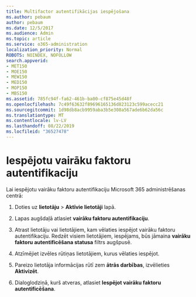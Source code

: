 ```yaml
---
title: Multifactor autentifikācijas iespējošana
ms.author: pebaum
author: pebaum
ms.date: 12/5/2017
ms.audience: Admin
ms.topic: article
ms.service: o365-administration
localization_priority: Normal
ROBOTS: NOINDEX, NOFOLLOW
search.appverid:
- MET150
- MOE150
- MEW150
- MED150
- MOP150
- MBS150
ms.assetid: 785fc94f-fa62-461b-ba00-cf875e45d48f
ms.openlocfilehash: 7c49f63632f89696165136d823123c599acecc21
ms.sourcegitcommit: 1d98db8acb9959aba3b5e308a567ade6b62da56c
ms.translationtype: MT
ms.contentlocale: lv-LV
ms.lasthandoff: 08/22/2019
ms.locfileid: "36527478"
---
```

# <a name="enable-multi-factor-authentication"></a>Iespējotu vairāku faktoru autentifikaciju

Lai iespējotu vairāku faktoru autentifikaciju Microsoft 365 administrēšanas centrā:

1. Doties uz **lietotāju** \> **Aktīvie lietotāji** lapā.
    
2. Lapas augšdaļā atlasiet **vairāku faktoru autentifikaciju**. 
    
3. Atrast lietotāju vai lietotājiem, kam vēlaties iespējot vairāku faktoru autentifikaciju. Redzēt visiem lietotājiem, iespējams, būs jāmaina **vairāku faktoru autentificēšana statusa** filtrs augšpusē.
    
4. Atzīmējiet izvēles rūtiņas lietotājiem, kurus vēlaties iespējot.
    
5.  Pareizo lietotāja informācijas rūtī zem **ātrās darbības**, izvēlieties **Aktivizēt**. 
    
6. Dialoglodziņā, kurš atveras, atlasiet **Iespējot vairāku faktoru autentificēšana**. 
    

